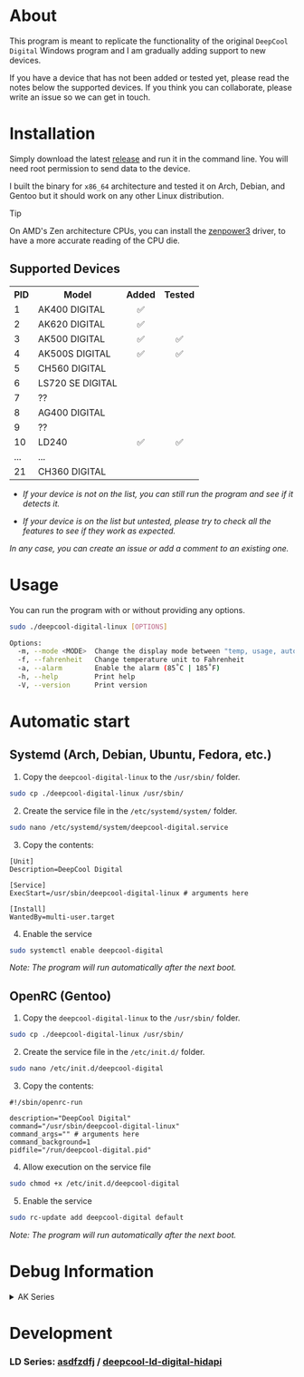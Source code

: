 # About
This program is meant to replicate the functionality of the original `DeepCool Digital`
Windows program and I am gradually adding support to new devices.

If you have a device that has not been added or tested yet, please read the notes below the
supported devices.
If you think you can collaborate, please write an issue so we can get in touch.

# Installation
Simply download the latest [release](https://github.com/Nortank12/deepcool-digital-linux/releases)
and run it in the command line. You will need root permission to send data to the device.

I built the binary for `x86_64` architecture and tested it on Arch, Debian, and Gentoo but it should
work on any other Linux distribution.

> [!TIP]
> On AMD's Zen architecture CPUs, you can install the [zenpower3](https://git.exozy.me/a/zenpower3)
> driver, to have a more accurate reading of the CPU die.

## Supported Devices
<table>
    <tr>
        <th>PID</th>
        <th>Model</th>
        <th>Added</th>
        <th>Tested</th>
    </tr>
    <tr>
        <td>1</td>
        <td>AK400 DIGITAL</td>
        <td align="center">✅</td>
        <td align="center"></td>
    </tr>
    <tr>
        <td>2</td>
        <td>AK620 DIGITAL</td>
        <td align="center">✅</td>
        <td align="center"></td>
    </tr>
    <tr>
        <td>3</td>
        <td>AK500 DIGITAL</td>
        <td align="center">✅</td>
        <td align="center">✅</td>
    </tr>
    <tr>
        <td>4</td>
        <td>AK500S DIGITAL</td>
        <td align="center">✅</td>
        <td align="center">✅</td>
    </tr>
    <tr>
        <td>5</td>
        <td>CH560 DIGITAL</td>
        <td align="center"></td>
        <td align="center"></td>
    </tr>
    <tr>
        <td>6</td>
        <td>LS720 SE DIGITAL</td>
        <td align="center"></td>
        <td align="center"></td>
    </tr>
    <tr>
        <td>7</td>
        <td>??</td>
        <td align="center"></td>
        <td align="center"></td>
    </tr>
    <tr>
        <td>8</td>
        <td>AG400 DIGITAL</td>
        <td align="center"></td>
        <td align="center"></td>
    </tr>
    <tr>
        <td>9</td>
        <td>??</td>
        <td align="center"></td>
        <td align="center"></td>
    </tr>
    <tr>
        <td>10</td>
        <td>LD240</td>
        <td align="center">✅</td>
        <td align="center">✅</td>
    </tr>
    <tr>
        <td>...</td>
        <td>...</td>
        <td align="center"></td>
        <td align="center"></td>
    </tr>
    <tr>
        <td>21</td>
        <td>CH360 DIGITAL</td>
        <td align="center"></td>
        <td align="center"></td>
    </tr>
</table>

- *If your device is not on the list, you can still run the program and see if it detects it.*

- *If your device is on the list but untested, please try to check all the features to see if they work as expected.*

*In any case, you can create an issue or add a comment to an existing one.*

# Usage
You can run the program with or without providing any options.
```bash
sudo ./deepcool-digital-linux [OPTIONS]
```
```bash
Options:
  -m, --mode <MODE>  Change the display mode between "temp, usage, auto" [default: temp]
  -f, --fahrenheit   Change temperature unit to Fahrenheit
  -a, --alarm        Enable the alarm (85˚C | 185˚F)
  -h, --help         Print help
  -V, --version      Print version

```

# Automatic start

## Systemd (Arch, Debian, Ubuntu, Fedora, etc.)
1. Copy the `deepcool-digital-linux` to the `/usr/sbin/` folder.
```bash
sudo cp ./deepcool-digital-linux /usr/sbin/
```
2. Create the service file in the `/etc/systemd/system/` folder.
```bash
sudo nano /etc/systemd/system/deepcool-digital.service
```
3. Copy the contents:
```properties
[Unit]
Description=DeepCool Digital

[Service]
ExecStart=/usr/sbin/deepcool-digital-linux # arguments here

[Install]
WantedBy=multi-user.target
```
4. Enable the service
```bash
sudo systemctl enable deepcool-digital
```
*Note: The program will run automatically after the next boot.*

## OpenRC (Gentoo)
1. Copy the `deepcool-digital-linux` to the `/usr/sbin/` folder.
```bash
sudo cp ./deepcool-digital-linux /usr/sbin/
```
2. Create the service file in the `/etc/init.d/` folder.
```bash
sudo nano /etc/init.d/deepcool-digital
```
3. Copy the contents:
```properties
#!/sbin/openrc-run

description="DeepCool Digital"
command="/usr/sbin/deepcool-digital-linux"
command_args="" # arguments here
command_background=1
pidfile="/run/deepcool-digital.pid"
```
4. Allow execution on the service file
```bash
sudo chmod +x /etc/init.d/deepcool-digital
```
5. Enable the service
```bash
sudo rc-update add deepcool-digital default
```
*Note: The program will run automatically after the next boot.*

# Debug Information
<details>
    <summary>AK Series</summary>
    <table>
        <tr>
            <th>DATA BYTE</th>
            <th>VALUE</th>
            <th>FUNCTION</th>
        </tr>
        <tr>
            <td>D0</td>
            <td>16</td>
            <td>REPORT ID</td>
        </tr>
        <tr>
            <td rowspan="4">D1</td>
            <td>170</td>
            <td>STATUS BAR ANIMATION</td>
        </tr>
        <tr>
            <td>19</td>
            <td>TEMPERATURE MODE ˚C</td>
        </tr>
        <tr>
            <td>35</td>
            <td>TEMPERATURE MODE ˚F</td>
        </tr>
        <tr>
            <td>76</td>
            <td>USAGE MODE</td>
        </tr>
        <tr>
            <td>D2</td>
            <td>1-10</td>
            <td>STATUS BAR VALUE</td>
        </tr>
        <tr>
            <td rowspan="2">D3</td>
            <td>141</td>
            <td>MINUS SIGN</td>
        </tr>
        <tr>
            <td>1-9</td>
            <td>NUMERIC DISPLAY || Oxx</td>
        </tr>
        <tr>
            <td>D4</td>
            <td>1-9</td>
            <td>NUMERIC DISPLAY || xOx</td>
        </tr>
        <tr>
            <td>D5</td>
            <td>1-9</td>
            <td>NUMERIC DISPLAY || xxO</td>
        </tr>
        <tr>
            <td>D6</td>
            <td>1</td>
            <td>ALARM ON</td>
        </tr>
            <tr>
            <td>...</td>
            <td>...</td>
            <td>- NOT USED -</td>
        </tr>
    </table>
</details>

# Development
### LD Series: [asdfzdfj](https://github.com/asdfzdfj) / [deepcool-ld-digital-hidapi](https://github.com/asdfzdfj/deepcool-ld-digital-hidapi)
